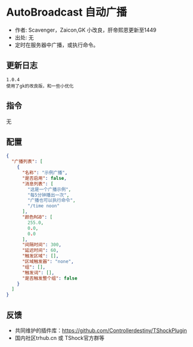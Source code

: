 # AutoBroadcast 自动广播

- 作者: Scavenger，Zaicon,GK 小改良，肝帝熙恩更新至1449
- 出处: 无
- 定时在服务器中广播，或执行命令。

## 更新日志

```
1.0.4
使用了gk的改良版，和一些小优化
```

## 指令

无

## 配置

```json
{
  "广播列表": [
    {
      "名称": "示例广播",
      "是否启用": false,
      "消息列表": [
        "这是一个广播示例",
        "每5分钟播出一次",
        "广播也可以执行命令",
        "/time noon"
      ],
      "颜色RGB": [
        255.0,
        0.0,
        0.0
      ],
      "间隔时间": 300,
      "延迟时间": 60,
      "触发区域": [],
      "区域触发器": "none",
      "组": [],
      "触发词": [],
      "是否触发整个组": false
    }
  ]
}
```
## 反馈
- 共同维护的插件库：https://github.com/Controllerdestiny/TShockPlugin
- 国内社区trhub.cn 或 TShock官方群等